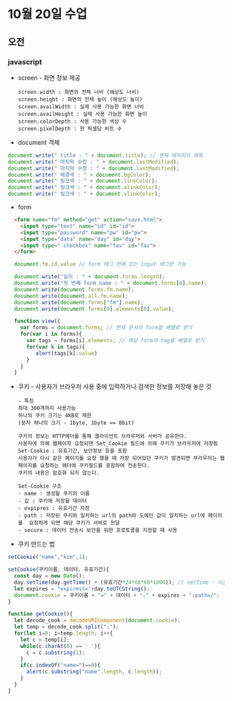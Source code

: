 # 10월 20일 수업



## 오전

### javascript

- screen - 화면 정보 제공
        
      screen.width : 화면의 전체 너비 (해상도 너비)
      screen.height : 화면의 전체 높이 (해상도 높이)
      screen.availWidth : 실제 사용 가능한 화면 너비
      screen.availHeight : 실제 사용 가능한 화면 높이
      screen.colorDepth : 사용 가능한 색상 수
      screen.pixelDepth : 한 픽셀당 비트 수

- document 객체
``` js
document.write(" title : " + document.title); // 현재 페이지의 제목
document.write(" 마지막 수정 : " + document.lastModified);
document.write(" 마지막 수정 : " + document.lastModified);
document.write(" 배경색 : " + document.bgColor);
document.write(" 링크색 : " + document.linkColor);
document.write(" 링크색 : " + document.alinkColor);
document.write(" 링크색 : " + document.vlinkColor);
```

- form
```html
  <form name="fm" method="get" action="save.html">
    <input type="text" name="id" id="id">
    <input type="password" name="pw" id="pw">
    <input type="data" name="day" id="day">
    <input type=" checkbox" name="fav" id="fav">
  </form>
```
```JavaScript
  document.fm.id.value // form 태그 안에 있는 input 태그만 가능

  document.write("길이 : " + document.forms.length);
  document.write("첫 번째 form name : " + document.forms[0].name);
  document.write(document.forms.fm.name);
  document.write(document.all.fm.name);
  document.write(document.forms["fm"].name);
  document.write(document.forms[0].elements[0].value);

  function view({
    var forms = document.forms; // 현재 문서의 form을 배열로 받기
    for(var i in forms){
      var tags = forms[i].elements; // 해당 form의 tag를 배열로 받기
      for(var k in tags){
         alert(tags[k].value)
      }
    }
  }
```

- 쿠키 - 사용자가 브라우저 사용 중에 입력하거나 검색한 정보를 저장해 놓은 것
  
      - 특징
      최대 300개까지 사용가능
      하나의 쿠키 크기는 4KB로 제한
      (문자 하나의 크기 - 1byte, 1byte == 8bit)

      쿠키의 정보는 HTTP헤더를 통해 클라이언트 브라우저와 서버가 공유한다.
      사용자에 의해 웹페이작 요청되면 Set_Cookie 필드에 의해 쿠키가 브라우저에 저장됨
      Set-Cookie : 유효기간, 보안정보 등을 포함
      사용자가 다시 같은 페이지를 요청 했을 때 저장 되어있던 쿠키가 발견되면 부라우저는 웹 페이지를 요청하는 헤더에 쿠키필드를 포함하여 전송한다.
      쿠키의 내용은 암호화 되지 않는다.

      Set-Cookie 구조
      - name : 생성될 쿠키의 이름
      - 값 : 쿠키에 저장될 데이터
      - expipres : 유효기간 지정
      - path : 저장된 쿠키와 일치하는 url의 path와 도메인 값이 일치하는 url에 페이지를  요청하게 되면 해당 쿠키가 서버로 전달
      - secure : 데이터 전송시 보안을 위한 프로토콜을 지정할 때 사용

- 쿠키 만드는 법
``` javascript
setCookie("name","kim",1);

setCookie(쿠키이름, 데이터, 유효기간){
  const day = new Date();
  day.setTime(day.getTime() + (유효기간*24*60*60*1000)); // setTime - 시간 설정 함수
  let expires = "expirest="+day.toUTCString();
  document.cookie = 쿠키이름 + "=" + 데이터 + ";" + expires + ";path=/";
}

function getCookie(){
  let decode_cook = decodeURIComponent(document.cookie);
  let temp = decode_cook.split(";");
  for(let i=0; i<temp.length; i++{
    let c = temp[i];
    while(c.charAt(0) == ' '){
      c = c.substring(1);
    }
    if(c.indexOf("name=")==0){
      alert(c.substring("name".length, c.length));
    }
  }
}
```